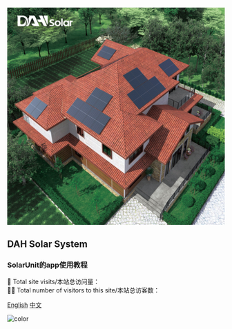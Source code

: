 ![icon](/images/login_back.png ':size=300x300')
<!-- ![icon](https://www.dhhome-e.com/static/png/login_back-fef9a1df.png) -->

## DAH Solar System
### SolarUnit的app使用教程
<span id="busuanzi_container_site_pv">
    👀 Total site visits/本站总访问量：<span id="busuanzi_value_site_pv"></span> 
</span>
<br>
<span id="busuanzi_container_site_uv">
    🚴‍♂️ Total number of visitors to this site/本站总访客数：<span id="busuanzi_value_site_uv"></span> 
</span>

<br>

[English](en/md/01_Dealer_management)
[中文](zh/manual/video)

<!-- 背景色 -->

![color](#fff)